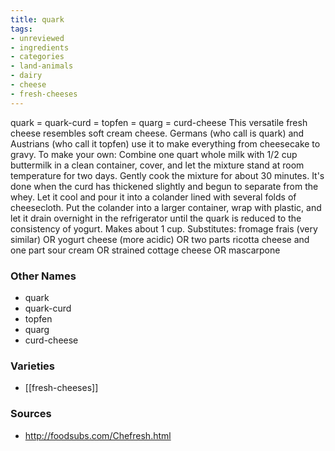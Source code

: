 ```yaml
---
title: quark
tags:
- unreviewed
- ingredients
- categories
- land-animals
- dairy
- cheese
- fresh-cheeses
---
```

quark = quark-curd = topfen = quarg = curd-cheese This versatile fresh cheese resembles soft cream cheese. Germans (who call is quark) and Austrians (who call it topfen) use it to make everything from cheesecake to gravy. To make your own: Combine one quart whole milk with 1/2 cup buttermilk in a clean container, cover, and let the mixture stand at room temperature for two days. Gently cook the mixture for about 30 minutes. It's done when the curd has thickened slightly and begun to separate from the whey. Let it cool and pour it into a colander lined with several folds of cheesecloth. Put the colander into a larger container, wrap with plastic, and let it drain overnight in the refrigerator until the quark is reduced to the consistency of yogurt. Makes about 1 cup. Substitutes: fromage frais (very similar) OR yogurt cheese (more acidic) OR two parts ricotta cheese and one part sour cream OR strained cottage cheese OR mascarpone

### Other Names

* quark
* quark-curd
* topfen
* quarg
* curd-cheese

### Varieties

* [[fresh-cheeses]]

### Sources
* http://foodsubs.com/Chefresh.html
